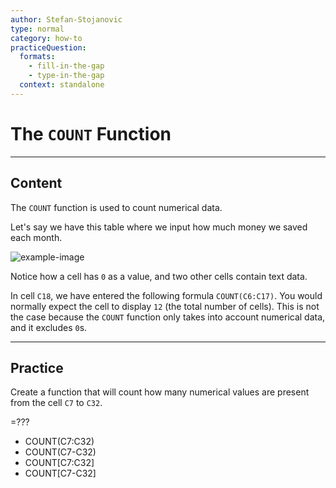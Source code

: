 ```yaml
---
author: Stefan-Stojanovic
type: normal
category: how-to
practiceQuestion:
  formats:
    - fill-in-the-gap
    - type-in-the-gap
  context: standalone
---
```


# The `COUNT` Function


---

## Content

The `COUNT` function is used to count numerical data.

Let's say we have this table where we input how much money we saved each month.

![example-image](https://img.enkipro.com/fbe1632afae52be09ec3144d0198534e.png)

Notice how a cell has `0` as a value, and two other cells contain text data.

In cell `C18`, we have entered the following formula `COUNT(C6:C17)`. You would normally expect the cell to display `12` (the total number of cells). This is not the case because the `COUNT` function only takes into account numerical data, and it excludes `0`s.


---

## Practice

Create a function that will count how many numerical values are present from the cell `C7` to `C32`.

=???

- COUNT(C7:C32)
- COUNT(C7-C32)
- COUNT[C7:C32]
- COUNT[C7-C32]
 
